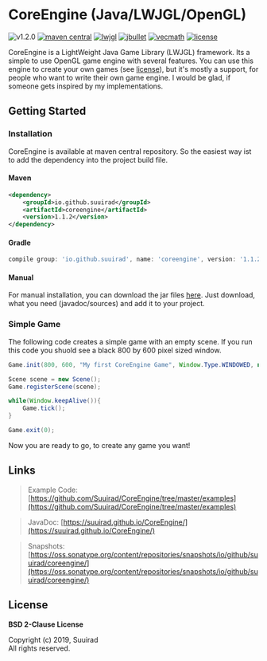 # CoreEngine (Java/LWJGL/OpenGL)

![v1.2.0][progress-img]
[![maven central][maven-central-img]][maven-central-url]
[![lwjgl][lwjgl-img]][lwjgl-url]
[![jbullet][jbullet-img]][jbullet-url]
[![vecmath][vecmath-img]][vecmath-url]
[![license][license-img]](LICENSE)

CoreEngine is a LightWeight Java Game Library (LWJGL) framework. Its a simple to use OpenGL game engine with several features. You can use this engine to create your own games (see [license](LICENSE)), but it's mostly a support, for people who want to write their own game engine. I would be glad, if someone gets inspired by my implementations.

## Getting Started

### Installation

CoreEngine is available at maven central repository. So the easiest way ist to add the dependency into the project build file.

#### Maven

```xml
<dependency>
	<groupId>io.github.suuirad</groupId>
	<artifactId>coreengine</artifactId>
	<version>1.1.2</version>
</dependency>
```

#### Gradle

```gradle
compile group: 'io.github.suuirad', name: 'coreengine', version: '1.1.2'
```

#### Manual

For manual installation, you can download the jar files [here](http://central.maven.org/maven2/io/github/suuirad/coreengine/1.1.1/). Just download, what you need (javadoc/sources) and add it to your project.

### Simple Game

The following code creates a simple game with an empty scene.
If you run this code you shuold see a black 800 by 600 pixel sized window.

```java
Game.init(800, 600, "My first CoreEngine Game", Window.Type.WINDOWED, null);

Scene scene = new Scene();
Game.registerScene(scene);

while(Window.keepAlive()){
    Game.tick();
}

Game.exit(0);
```

Now you are ready to go, to create any game you want!

## Links

> Example Code: [https://github.com/Suuirad/CoreEngine/tree/master/examples](https://github.com/Suuirad/CoreEngine/tree/master/examples)

> JavaDoc: [https://suuirad.github.io/CoreEngine/](https://suuirad.github.io/CoreEngine/)

> Snapshots: [https://oss.sonatype.org/content/repositories/snapshots/io/github/suuirad/coreengine/](https://oss.sonatype.org/content/repositories/snapshots/io/github/suuirad/coreengine/)

## License

**BSD 2-Clause License**

Copyright (c) 2019, Suuirad<br>
All rights reserved.

<!-- Shields Links -->

[lwjgl-img]: https://img.shields.io/badge/lwjgl-v.3.2.3-green.svg?style=flat-square
[lwjgl-url]: https://mvnrepository.com/artifact/org.lwjgl/lwjgl/3.2.3
[jbullet-img]: https://img.shields.io/badge/jbullet-v.20101010_1-green.svg?style=flat-square
[jbullet-url]: https://mvnrepository.com/artifact/cz.advel.jbullet/jbullet/20101010-1
[vecmath-img]: https://img.shields.io/badge/vecmath-v.1.5.2-green.svg?style=flat-square
[vecmath-url]: https://mvnrepository.com/artifact/javax.vecmath/vecmath/1.5.2
[license-img]: https://img.shields.io/badge/license-BSD-blue.svg?style=flat-square
[maven-central-img]: https://img.shields.io/badge/maven--central-v.1.1.2-red.svg?style=flat-square
[maven-central-url]: https://mvnrepository.com/artifact/io.github.suuirad/coreengine/1.1.1
[progress-img]: https://img.shields.io/badge/v.1.2.0-14%25-red.svg?style=flat-square
